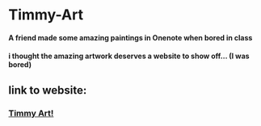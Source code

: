 # Timmy-Art
#### A friend made some amazing paintings in Onenote when bored in class
#### i thought the amazing artwork deserves a website to show off... (I was bored)

## link to website:
### [Timmy Art!](https://twinklefan.github.io/Timmy-Art/)

